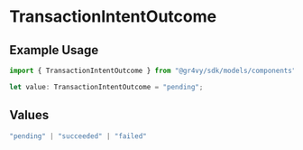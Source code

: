 # TransactionIntentOutcome

## Example Usage

```typescript
import { TransactionIntentOutcome } from "@gr4vy/sdk/models/components";

let value: TransactionIntentOutcome = "pending";
```

## Values

```typescript
"pending" | "succeeded" | "failed"
```